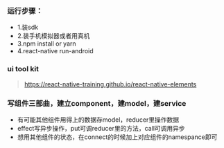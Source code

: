 ### 运行步骤：

- 1.装sdk
- 2.装手机模拟器或者用真机
- 3.npm install or yarn
- 4.react-native run-android

### ui tool kit
> https://react-native-training.github.io/react-native-elements

### 写组件三部曲，建立component，建model，建service

- 有可能其他组件用得上的数据存model，reducer里操作数据
- effect写异步操作，put可调reducer里的方法，call可调用异步
- 想用其他组件的状态，在connect的时候加上对应组件的namespance即可
